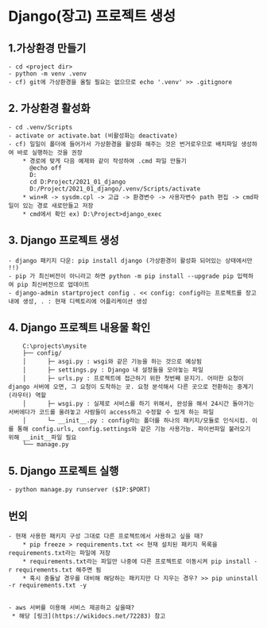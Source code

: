 # Django(장고) 프로젝트 생성
## 1.가상환경 만들기
    - cd <project dir>
    - python -m venv .venv
    - cf) git에 가상환경을 올릴 필요는 없으므로 echo '.venv' >> .gitignore
## 2. 가상환경 활성화
    - cd .venv/Scripts
    - activate or activate.bat (비활성화는 deactivate)
    - cf) 일일이 폴더에 들어가서 가상환경을 활성화 해주는 것은 번거로우므로 배치파일 생성하여 바로 실행하는 것을 권장
        * 경로에 맞게 다음 예제와 같이 작성하여 .cmd 파일 만들기
          @echo off
          D:
          cd D:Project/2021_01_django
          D:/Project/2021_01_django/.venv/Scripts/activate
        * win+R -> sysdm.cpl -> 고급 -> 환경변수 -> 사용자변수 path 편집 -> cmd파일이 있는 경로 새로만들고 저장
        * cmd에서 확인 ex) D:\Project>django_exec
## 3. Django 프로젝트 생성
    - django 패키지 다운: pip install django (가상환경이 활성화 되어있는 상태에서만 !!)
    - pip 가 최신버전이 아니라고 하면 python -m pip install --upgrade pip 입력하여 pip 최신버전으로 업데이트
    - django-admin startproject config . << config: config라는 프로젝트를 장고 내에 생성, . : 현재 디렉토리에 어플리케이션 생성
## 4. Django 프로젝트 내용물 확인
        C:\projects\mysite
        ├── config/
        │      ├─ asgi.py : wsgi와 같은 기능을 하는 것으로 예상됨
        │      ├─ settings.py : Django 내 설정들을 모아놓는 파일
        │      ├─ urls.py : 프로젝트에 접근하기 위한 첫번째 문지기. 어떠한 요청이 django 서버에 오면, 그 요청이 도착하는 곳. 요청 분석해서 다른 곳으로 전환하는 중계기(라우터) 역할
        │      ├─ wsgi.py : 실제로 서비스를 하기 위해서, 완성을 해서 24시간 돌아가는 서버에다가 코드를 올려놓고 사람들이 access하고 수정할 수 있게 하는 파일
        │      └─ __init__.py : config라는 폴더를 하나의 패키지/모듈로 인식시킴. 이를 통해 config.urls, config.settings와 같은 기능 사용가능. 파이썬파일 불러오기 위해 __init__파일 필요
        └── manage.py
## 5. Django 프로젝트 실행
    - python manage.py runserver ($IP:$PORT)

## 번외
    - 현재 사용한 패키지 구성 그대로 다른 프로젝트에서 사용하고 싶을 때?
        * pip freeze > requirements.txt << 현재 설치된 패키지 목록을 requirements.txt라는 파일에 저장
        * requirements.txt라는 파일만 나중에 다른 프로젝트로 이동시켜 pip install -r requirements.txt 해주면 됨
        * 혹시 충돌날 경우를 대비해 해당하는 패키지만 다 지우는 경우? >> pip uninstall -r requirements.txt -y


    - aws 서버를 이용해 서비스 제공하고 싶을때?
     * 해당 [링크](https://wikidocs.net/72283) 참고 
